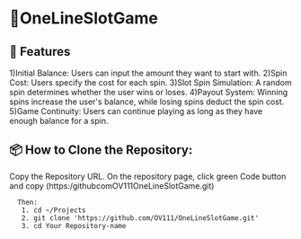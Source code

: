 ﻿# 🎰OneLineSlotGame

## 🚀 Features
  1)Initial Balance: Users can input the amount they want to start with.
  2)Spin Cost: Users specify the cost for each spin.
  3)Slot Spin Simulation: A random spin determines whether the user wins or loses.
  4)Payout System: Winning spins increase the user's balance, while losing spins deduct the spin cost.
  5)Game Continuity: Users can continue playing as long as they have enough balance for a spin.    
## 📦 How to Clone the Repository:
 Copy the Repository URL.
     On the repository page, click green Code button and copy 
       (https:/githubcomOV111OneLineSlotGame.git)

      Then:
       1. cd ~/Projects
       2. git clone 'https://github.com/OV111/OneLineSlotGame.git'
       3. cd Your Repository-name
